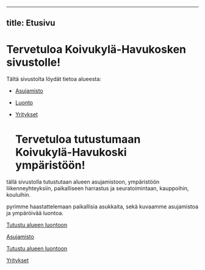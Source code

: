 
---
title: Etusivu
---

# Tervetuloa Koivukylä-Havukosken sivustolle!

Tältä sivustolta löydät tietoa alueesta:

- [Asujamisto](/ASUJAMISTO)
- [Luonto](/LUONTO)
- [Yritykset](/YRITYKSET)

    <h1>Tervetuloa tutustumaan Koivukylä-Havukoski ympäristöön!</h1>
tällä sivustolla tutustutaan alueen asujamistoon, ympäristöön liikenneyhteyksiin, paikalliseen harrastus ja seuratoimintaan, kauppoihin, kouluihin.
<p>pyrimme haastattelemaan paikallisia asukkaita, sekä kuvaamme asujamistoa ja ympäröivää luontoa. </p>

 <p><a href="LUONTO.md">Tutustu alueen luontoon</a></p>
  <p><a href="ASUJAMISTO.md">Asujamisto</a></p>
   <p><a href="LIIKENNE.md">Tutustu alueen luontoon</a></p>
 <p><a href="YRITYKSET.md">Yritykset</a></p>



</body>
</html>
